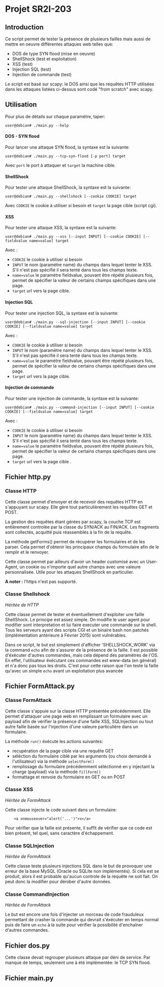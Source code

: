 # Projet SR2I-203

## Introduction

Ce script permet de tester la présence de plusieurs failles mais aussi de mettre en oeuvre différentes attaques web telles que:
* DOS de type SYN flood (mise en oeuvre)
* ShellShock (test et exploitation)
* XSS (test)
* Injection SQL (test)
* Injection de commande (test)

Le script est basé sur scapy: le DOS ainsi que les requêtes HTTP utilisées dans les attaques listées ci-dessus sont codé "from scratch" avec scapy.

## Utilisation
Pour plus de détails sur chaque paramètre, taper:

    user@debian# ./main.py --help

#### DOS - SYN flood
Pour lancer une attaque SYN flood, la syntaxe est la suivante:

    user@debian# ./main.py --tcp-syn-flood [-p port] target

Avec `port` le port à attaquer et `target` la machine cible.

#### ShellShock
Pour tester une attaque ShellShock, la syntaxe est la suivante:

    user@debian# ./main.py --shellshock [--cookie COOKIE] target

Avec `COOKIE` le cookie à utiliser si besoin et `target` la page cible (script cgi).

#### XSS
Pour tester une attaque XSS, la syntaxe est la suivante:

    user@debian# ./main.py --xss [--input INPUT] [--cookie COOKIE] [--fieldvalue name=value] target

Avec :
* `COOKIE` le cookie à utiliser si besoin
* `INPUT` le nom (paramètre name) du champs dans lequel tenter le XSS. S'il n'est pas spécifié il sera tenté dans tous les champs texte.
* `name=value` le paramètre fieldvalue, pouvant être répété plusieurs fois, permet de spécifier la valeur de certains champs spécifiques dans une page.
* `target` url vers la page cible.

#### Injection SQL
Pour tester une injection SQL, la syntaxe est la suivante:

    user@debian# ./main.py --sql-injection [--input INPUT] [--cookie COOKIE] [--fieldvalue name=value] target

Avec :
* `COOKIE` le cookie à utiliser si besoin
* `INPUT` le nom (paramètre name) du champs dans lequel tenter le XSS. S'il n'est pas spécifié il sera tenté dans tous les champs texte.
* `name=value` le paramètre fieldvalue, pouvant être répété plusieurs fois, permet de spécifier la valeur de certains champs spécifiques dans une page.
* `target` url vers la page cible.

#### Injection de commande
Pour tester une injection de commande, la syntaxe est la suivante:

    user@debian# ./main.py --command-injection [--input INPUT] [--cookie COOKIE] [--fieldvalue name=value] target

Avec :
* `COOKIE` le cookie à utiliser si besoin
* `INPUT` le nom (paramètre name) du champs dans lequel tenter le XSS. S'il n'est pas spécifié il sera tenté dans tous les champs texte.
* `name=value` le paramètre fieldvalue, pouvant être répété plusieurs fois, permet de spécifier la valeur de certains champs spécifiques dans une page.
* `target` url vers la page cible .

## Fichier http.py

### Classe HTTP
Cette classe permet d'envoyer et de recevoir des requêtes HTTP en s'appuyant sur scapy.
Elle gère tout particulièrement les requêtes GET et POST.

La gestion des requêtes étant gérées par scapy, la couche TCP est entièrement controlée par la classe du SYN/ACK au FIN/ACK. Les fragments sont collectés, acquitté puis réassemblés à la fin de la requête.

La méthode getForms() permet de récupérer les formulaires et de les parser. Cela permet d'obtenir les principaux champs du formulaire afin de le remplir et le renvoyer.

Cette classe permet par ailleurs d'avoir un header customisé avec un User-Agent, un cookie ou n'importe quel autre champs avec une valeure personnalisée. Utile pour les attaques ShellShock en particulier.

**A noter :** l'https n'est pas supporté.


### Classe Shellshock
*Héritée de HTTP*

Cette classe permet de tester et éventuellement d'exploiter une faille ShellShock. Le principe est assez simple. On modifie le user agent pour modifier sont interpretation et lui faire executer une commande sur le shell. Tous les serveurs ayant des scripts CGI et un binaire bash non patchés (implémentation antérieure à Février 2015) sont vulnérables.

Dans ce script, le but est simplement d'afficher 'SHELLSHOCK_WORK' via la command `echo` afin de s'assurer de la présence de la faille.
Il est possible d'éxécuter d'autres commandes, mais cela dépend des paramètres de l'OS. En effet, l'utilisateur éxécutant ces commandes est www-data (en général) et n'a donc pas tous les droits. C'est pour cette raison que l'on teste la faille qu'avec un simple `echo` avant un exploitation plus avancée

## Fichier FormAttack.py

### Classe FormAttack

Cette classe s'appuie sur la classe HTTP présentée précédemment. Elle permet d'attaquer une page web en remplissant un formulaire avec un payload afin de vérifier la présence d'une faille XSS, SQLInjection ou tout autre faille basée sur l'injection d'une valeure particulière dans un formulaire.

La méthode `run()` éxécute les actions suivantes:
* recupération de la page cible via une requête GET
* séléction du formulaire ciblé par les arguments (ou choix demandé à l'utilisateur) via la méthode `selectForm()`
* remplissage du formulaire précédemment séléctionné en y injectant la charge (payload) via la méthode `fillForm()`
* formattage et renvoie du formulaire en GET ou en POST

### Classe XSS
*Héritée de FormAttack*

Cette classe injecte le code suivant dans un formulaire:
```
    <a onmouseover="alert('...')">x</a>
```
Pour vérifier que la faille est présente, il suffit de vérifier que ce code est bien présent, tel quel, sans caractère d'échappement.

### Classe SQLInjection
*Héritée de FormAttack*

Cette classe teste plusieurs injections SQL dans le but de provoquer une erreur de la base MySQL (Oracle ou SQLite non implémentés). Si cela est se produit, alors il est probable qu'aucun controle de la requête ne soit fait. On peut donc la modifier pour dérober d'autre données.

### Classe CommandInjection
*Héritée de FormAttack*

Le but est encore une fois d'injecter un morceau de code frauduleux permettant de crasher la commande qui devrait s'éxécuter en temps normal puis de faire un `echo` à la suite pour vérifier la possibilité d'enchaîner d'autres commandes.

## Fichier dos.py

Cette classe devait regrouper plusieurs attaque par déni de service. Par manque de temps, seulement une à été implémentée: le TCP SYN flood.

## Fichier main.py
